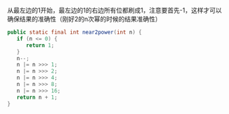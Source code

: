 从最左边的1开始，最左边的1的右边所有位都刷成1，注意要首先-1，这样才可以确保结果的准确性（刚好2的n次幂的时候的结果准确性）
``` java
public static final int near2power(int n) {  
   if (n <= 0) {  
      return 1;  
   }  
   n--;  
   n |= n >>> 1;  
   n |= n >>> 2;  
   n |= n >>> 4;  
   n |= n >>> 8;  
   n |= n >>> 16;  
   return n + 1;  
}
```
